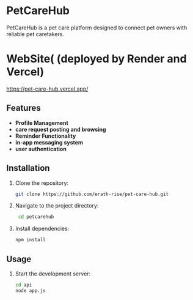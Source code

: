 # PetCareHub

PetCareHub is a pet care platform designed to connect pet owners with reliable pet caretakers. 

# WebSite( (deployed by Render and Vercel)
https://pet-care-hub.vercel.app/

## Features

- **Profile Management**
- **care request posting and browsing**
- **Reminder Functionality**
- **in-app messaging system**
- **user authentication**


## Installation

1. Clone the repository:
    ```bash
    git clone https://github.com/erath-rise/pet-care-hub.git
    
2. Navigate to the project directory:
   ```bash
    cd petcarehub
    ```

3. Install dependencies:
    ```bash
    npm install
    ```


## Usage

1. Start the development server:
     ```bash
     cd api
     node app.js
     ```
